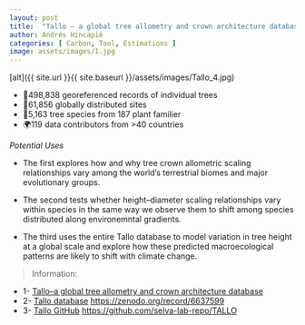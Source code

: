```yaml
---
layout: post
title:  "Tallo – a global tree allometry and crown architecture database"
author: Andrés Hincapié 
categories: [ Carbon, Tool, Estimations ]
image: assets/images/1.jpg
---
```

[alt]({{ site.url }}{{ site.baseurl }}/assets/images/Tallo_4.jpg)

- 🌲498,838 georeferenced records of individual trees
- 📍61,856 globally distributed sites
- 🌿5,163 tree species from 187 plant familier
- 🌍119 data contributors from >40 countries

<!--- ![alt]({{ site.url }}{{ site.baseurl }}/assets/images/Tallo_3.jpg)-->

*Potential Uses*  
- The first explores how and why tree crown allometric scaling relationships vary among the world’s terrestrial biomes and major evolutionary groups.

<!--- ![alt]({{ site.url }}{{ site.baseurl }}/assets/images/Tallo_1.jpg)-->

- The second tests whether height–diameter scaling relationships vary within species in the same way we observe them to shift among species distributed along environemntal gradients.

<!--- ![alt]({{ site.url }}{{ site.baseurl }}/assets/images/Tallo_2.jpg)-->

- The third uses the entire Tallo database to model variation in tree height at a global scale and explore how these predicted macroecological patterns are likely to shift with climate change.

<!--- ![alt]({{ site.url }}{{ site.baseurl }}/assets/images/Tallo_0.jpg)-->

> Information:
- 1- [Tallo–a global tree allometry and crown architecture database](https://onlinelibrary.wiley.com/doi/10.1111/gcb.16302)
- 2- [Tallo database](https://zenodo.org/record/6637599#.YrHE1XbMJPY) https://zenodo.org/record/6637599
- 3- [Tallo GitHub](https://github.com/selva-lab-repo/TALLO) https://github.com/selva-lab-repo/TALLO


